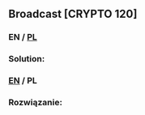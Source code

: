 ## Broadcast [CRYPTO 120]

>

### EN / [PL](#rozwiązanie)

### Solution:

### [EN](#solution) / PL

### Rozwiązanie:
